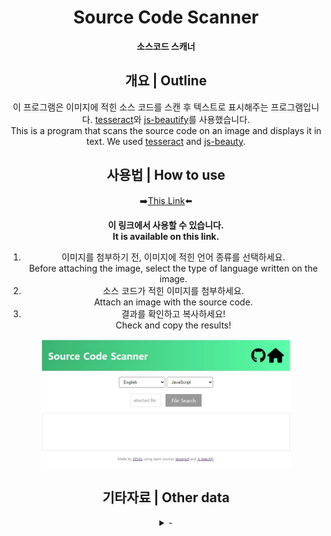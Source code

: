 <div align="center">

# Source Code Scanner
**소스코드 스캐너**<br>

## 개요 | Outline

이 프로그램은 이미지에 적힌 소스 코드를 스캔 후 텍스트로 표시해주는 프로그램입니다. [tesseract](https://github.com/tesseract-ocr/tesseract)와 [js-beautify](https://github.com/beautifier/js-beautify)를 사용했습니다.<br>
This is a program that scans the source code on an image and displays it in text. We used [tesseract](https://github.com/tesseract-ocr/tesseract) and [js-beauty](https://github.com/beautifier/js-beautify).

## 사용법 | How to use

➡️[This Link](https://kevalsil.com/source-code-scanner/)⬅️

**이 링크에서 사용할 수 있습니다.**<br>
**It is available on this link.**

1. 이미지를 첨부하기 전, 이미지에 적힌 언어 종류를 선택하세요.<br>Before attaching the image, select the type of language written on the image.
2. 소스 코드가 적힌 이미지를 첨부하세요.<br>Attach an image with the source code.
3. 결과를 확인하고 복사하세요!<br>Check and copy the results!

<div>
  <img src="main.svg" width="400px" height="auto">
</div>

## 기타자료 | Other data

<details close>
  <summary>-</summary>
  -
</details>

</div>
